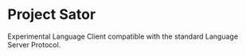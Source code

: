 # Project Sator

Experimental Language Client compatible with the standard Language Server Protocol.
